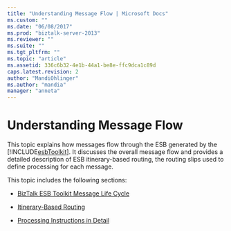```yaml
---
title: "Understanding Message Flow | Microsoft Docs"
ms.custom: ""
ms.date: "06/08/2017"
ms.prod: "biztalk-server-2013"
ms.reviewer: ""
ms.suite: ""
ms.tgt_pltfrm: ""
ms.topic: "article"
ms.assetid: 336c6b32-4e1b-44a1-be8e-ffc9dca1c89d
caps.latest.revision: 2
author: "MandiOhlinger"
ms.author: "mandia"
manager: "anneta"
---
```

# Understanding Message Flow
This topic explains how messages flow through the ESB generated by the [!INCLUDE[esbToolkit](../includes/esbtoolkit-md.md)]. It discusses the overall message flow and provides a detailed description of ESB itinerary-based routing, the routing slips used to define processing for each message.  
  
 This topic includes the following sections:  
  
-   [BizTalk ESB Toolkit Message Life Cycle](../esb-toolkit/biztalk-esb-toolkit-message-life-cycle.md)  
  
-   [Itinerary-Based Routing](../esb-toolkit/itinerary-based-routing.md)  
  
-   [Processing Instructions in Detail](../esb-toolkit/processing-instructions-in-detail.md)